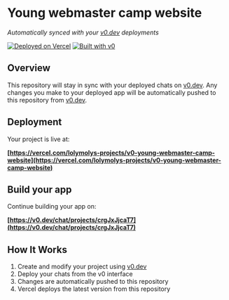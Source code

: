 # Young webmaster camp website

*Automatically synced with your [v0.dev](https://v0.dev) deployments*

[![Deployed on Vercel](https://img.shields.io/badge/Deployed%20on-Vercel-black?style=for-the-badge&logo=vercel)](https://vercel.com/lolymolys-projects/v0-young-webmaster-camp-website)
[![Built with v0](https://img.shields.io/badge/Built%20with-v0.dev-black?style=for-the-badge)](https://v0.dev/chat/projects/crgJxJjcaT7)

## Overview

This repository will stay in sync with your deployed chats on [v0.dev](https://v0.dev).
Any changes you make to your deployed app will be automatically pushed to this repository from [v0.dev](https://v0.dev).

## Deployment

Your project is live at:

**[https://vercel.com/lolymolys-projects/v0-young-webmaster-camp-website](https://vercel.com/lolymolys-projects/v0-young-webmaster-camp-website)**

## Build your app

Continue building your app on:

**[https://v0.dev/chat/projects/crgJxJjcaT7](https://v0.dev/chat/projects/crgJxJjcaT7)**

## How It Works

1. Create and modify your project using [v0.dev](https://v0.dev)
2. Deploy your chats from the v0 interface
3. Changes are automatically pushed to this repository
4. Vercel deploys the latest version from this repository